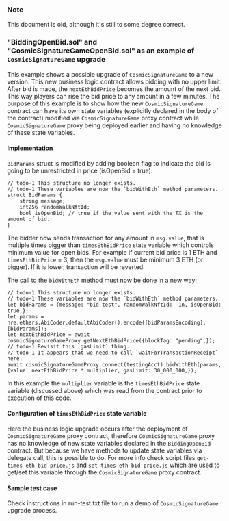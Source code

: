 ### Note

This document is old, although it's still to some degree correct.

### "BiddingOpenBid.sol" and "CosmicSignatureGameOpenBid.sol" as an example of `CosmicSignatureGame` upgrade

This example shows a possible upgrade of `CosmicSignatureGame` to a new version.
This new business logic contract allows bidding with no upper limit. After bid is made, the `nextEthBidPrice` becomes the amount of the next bid. This way players can rise the bid price to any amount in a few minutes. The purpose of this example is to show how the new `CosmicSignatureGame` contract can have its own state variables (explicitly declared in the body of the contract) modified via `CosmicSignatureGame` proxy contract while `CosmicSignatureGame` proxy being deployed earlier and having no knowledge of these state variables.

#### Implementation

`BidParams` struct is modified by adding boolean flag to indicate the bid is going to be unrestricted in price (isOpenBid = true):

    // todo-1 This structure no longer exists.
    // todo-1 These variables are now the `bidWithEth` method parameters.
    struct BidParams {
        string message;
        int256 randomWalkNftId;
        bool isOpenBid; // true if the value sent with the TX is the amount of bid.
    }

The bidder now sends transaction for any amount in `msg.value`, that is multiple times bigger than `timesEthBidPrice` state variable which controls minimum value for open bids. For example if current bid price is 1 ETH and `timesEthBidPrice` = 3, then the `msg.value` must be minimum 3 ETH (or bigger). If it is lower, transaction will be reverted.

The call to the `bidWithEth` method must now be done in a new way:

    // todo-1 This structure no longer exists.
    // todo-1 These variables are now the `bidWithEth` method parameters.
    let bidParams = {message: "bid test", randomWalkNftId: -1n, isOpenBid: true,};
    let params = hre.ethers.AbiCoder.defaultAbiCoder().encode([bidParamsEncoding], [bidParams]);
    let nextEthBidPrice = await cosmicSignatureGameProxy.getNextEthBidPrice({blockTag: "pending",});
    // todo-1 Revisit this `gasLimit` thing.
    // todo-1 It appears that we need to call `waitForTransactionReceipt` here.
    await cosmicSignatureGameProxy.connect(testingAcct).bidWithEth(params, {value: nextEthBidPrice * multiplier, gasLimit: 30_000_000,});

In this example the `multiplier` variable is the `timesEthBidPrice` state variable (discussed above) which was read from the contract prior to execution of this code.

#### Configuration of `timesEthBidPrice` state variable

Here the business logic upgrade occurs after the deployment of `CosmicSignatureGame` proxy contract, therefore `CosmicSignatureGame` proxy has no knowledge of new state variables declared in the `BiddingOpenBid` contract. But because we have methods to update state variables via delegate call, this is possible to do. For more info check script files `get-times-eth-bid-price.js` and `set-times-eth-bid-price.js` which are used to get/set this variable through the `CosmicSignatureGame` proxy contract.

#### Sample test case

Check instructions in run-test.txt file to run a demo of `CosmicSignatureGame` upgrade process.
